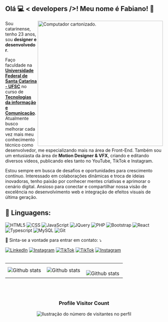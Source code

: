 ## Olá 💻 < developers />! Meu nome é <strong>Fabiano</strong>! 👋

<img src="https://raw.githubusercontent.com/MicaelliMedeiros/micaellimedeiros/master/image/computer-illustration.png" alt="Computador cartonizado." min-width="400px" max-width="400px" width="400px" align="right">

<p align="left"> 
  Sou catarinense, tenho 23 anos, sou <strong>designer e desenvolvedor</strong>.

Faço faculdade na <a href="https://ufsc.br/" target="_blank"><strong>Universidade Federal de Santa Catarina - UFSC</strong></a> no curso de <a target="_blank" href="https://tic.ufsc.br/"><strong>Tecnologias da informação e Comunicação</strong></a>. Atualmente busco melhorar cada vez mais meu conhecimento técnico como desenvolvedor, me especializando mais na área de Front-End. Também sou um entusiasta da área de <strong>Motion Designer & VFX</strong>, criando e editando diversos vídeos, publicando eles tanto no YouTube, TikTok e Instagram.

Estou sempre em busca de desafios e oportunidades para crescimento contínuo. Interessado em colaborações dinâmicas e troca de ideias inovadoras, tenho paixão por conhecer mentes criativas e aprimorar o cenário digital. Ansioso para conectar e compartilhar nossa visão de excelência no desenvolvimento web e integração de efeitos visuais de última geração.

<h2 align="left">
 🦄 Linguagens:
</h2>

![HTML5](https://img.shields.io/badge/HTML5-E34F26?style=for-the-badge&logo=html5&logoColor=white)
![CSS](https://img.shields.io/badge/CSS3-1572B6?style=for-the-badge&logo=css3&logoColor=white)
![JavaScript](https://img.shields.io/badge/JavaScript-F7DF1E?style=for-the-badge&logo=javascript&logoColor=black)
![JQuery](https://img.shields.io/badge/jQuery-0769AD?style=for-the-badge&logo=jquery&logoColor=white)
![PHP](https://img.shields.io/badge/Php-787CB4?style=for-the-badge&logo=php&logoColor=white)
![Bootstrap](https://img.shields.io/badge/Bootstrap-563D7C?style=for-the-badge&logo=bootstrap&logoColor=white)
![React](https://img.shields.io/badge/React-20232A?style=for-the-badge&logo=react&logoColor=61DAFB)
![Typescript](https://img.shields.io/badge/TypeScript-007ACC?style=for-the-badge&logo=typescript&logoColor=white)
![MySQL](https://img.shields.io/badge/MySQL-00000F?style=for-the-badge&logo=mysql&logoColor=white)
![Git](https://img.shields.io/badge/Git-E34F26?style=for-the-badge&logo=git&logoColor=white)

<p align="left">
  💌 Sinta-se a vontade para entrar em contato: ⤵️
</p>

<a target="_blank" href="https://www.linkedin.com/in/fabinhofreitas" title="LinkedIn" target="_blank">
<img src="https://img.shields.io/badge/Linkedin-0077B5?style=for-the-badge&logo=linkedin&logoColor=white" alt="LinkedIn"/></a>

<a target="_blank" href="https://www.instagram.com/ffabiiin/" title="Instagram" target="_blank">
<img src="https://img.shields.io/badge/Instagram-E4405F?style=for-the-badge&logo=instagram&logoColor=white" alt="Instagram"/></a>

<a target="_blank" href="https://www.youtube.com/@fabinhodesigns" title="YouTube" target="_blank">
<img src="https://img.shields.io/badge/@fabinhodesigns-FF0909?style=for-the-badge&logo=youtube&logoColor=white" alt="TikTok"/></a>

<a target="_blank" href="https://www.tiktok.com/@fabinhodesigns" title="TikTok" target="_blank">
<img src="https://img.shields.io/badge/@fabinhodesigns-000000?style=for-the-badge&logo=tiktok&logoColor=white" alt="TikTok"/></a>

<a target="_blank" href="https://www.instagram.com/fabinhodesigns/" title="Instagram" target="_blank">
<img src="https://img.shields.io/badge/@fabinhodesigns-E4405F?style=for-the-badge&logo=instagram&logoColor=white" alt="Instagram"/></a>

<br>
<br>
<table>
  <tr>
    <td>
      <img
        align="left"
        src="https://github-readme-stats.vercel.app/api?username=fabinhodesigns&theme=dark&hide_border=false&include_all_commits=true&count_private=true"
        alt="Github stats"
      />
    </td>
    <td>
      <img
        align="left"
        src="https://github-readme-stats.vercel.app/api/top-langs/?username=fabinhodesigns&theme=dark&hide_border=false&include_all_commits=true&count_private=true&layout=compact"
        alt="Github stats"
      />
    </td>
    <td>
      <br />
      <img
        align="left"
        src="https://github-readme-streak-stats.herokuapp.com/?user=fabinhodesigns&theme=dark&hide_border=false"
        alt="Github stats"
      />
    </td>
  </tr>
</table>

<br>

<p align="center">
  <a target="_blank"
    href="https://github.com/ryo-ma/github-profile-trophy"
    title="repositório de troféus"
  >
    <img
      width="800
      src="https://github-profile-trophy.vercel.app/?username=fabinhodesigns&column=8&theme=darkhub&no-frame=true&no-bg=true"
    />
  </a>
</p>

<div align="center">
  <h3><b>Profile Visitor Count</b></h3>
</div>

<p align="center">
  <img
    src="https://profile-counter.glitch.me/fabinhodesigns/count.svg"
    alt="Ilustração do número de visitantes no perfil"
  />
</p>
